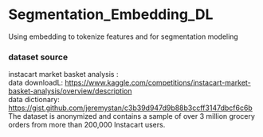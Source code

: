# Segmentation_Embedding_DL
Using embedding to tokenize features and for segmentation modeling

### dataset source
instacart market basket analysis : <br />
data downloadL: https://www.kaggle.com/competitions/instacart-market-basket-analysis/overview/description <br />
data dictionary: https://gist.github.com/jeremystan/c3b39d947d9b88b3ccff3147dbcf6c6b <br />
The dataset is anonymized and contains a sample of over 3 million grocery orders from more than 200,000 Instacart users. <br />

